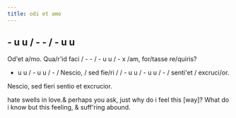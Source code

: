 ```yaml
---
title: odi et amo
---
```


## - u u  / - -   / - u u   
Od'et a/mo. Qua/r'id faci
/ - - / - u u / - x
/am, for/tasse re/quiris?
- u u   / - u u  / - /
Nescio, / sed fie/ri /
/ - u u    / - u u  / -
/ senti'et / excruci/or.


Nescio, sed fieri sentio et excrucior.

hate swells in love.& perhaps you ask, just why do i feel this [way]? 
What do i know but this 
feeling, & suff'ring abound.

